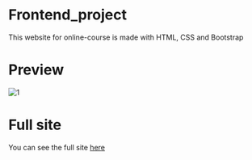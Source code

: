 # Frontend_project

This website for online-course is made with HTML, CSS and Bootstrap

# Preview
![1](https://user-images.githubusercontent.com/99977763/185460935-0bbec027-9f79-41f2-b7bc-8c71e79ca13a.png)

# Full site
You can see the full site <a href="https://sirinayana.github.io/" target="_blank">here<a>
